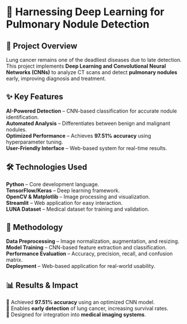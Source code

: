 # 📌 **Harnessing Deep Learning for Pulmonary Nodule Detection**  

## **📖 Project Overview**  
Lung cancer remains one of the deadliest diseases due to late detection. This project implements **Deep Learning and Convolutional Neural Networks (CNNs)** to analyze CT scans and detect **pulmonary nodules** early, improving diagnosis and treatment.  

## **✨ Key Features**  
**AI-Powered Detection** – CNN-based classification for accurate nodule identification.  
**Automated Analysis** – Differentiates between benign and malignant nodules.  
**Optimized Performance** – Achieves **97.51% accuracy** using hyperparameter tuning.  
**User-Friendly Interface** – Web-based system for real-time results.  

## **🛠 Technologies Used**  
**Python** – Core development language.  
**TensorFlow/Keras** – Deep learning framework.  
**OpenCV & Matplotlib** – Image processing and visualization.  
**Streamlit** – Web application for easy interaction.  
**LUNA Dataset** – Medical dataset for training and validation.  

## **📌 Methodology**  
**Data Preprocessing** – Image normalization, augmentation, and resizing.  
**Model Training** – CNN-based feature extraction and classification.  
**Performance Evaluation** – Accuracy, precision, recall, and confusion matrix.  
**Deployment** – Web-based application for real-world usability.  

## **📊 Results & Impact**  
📌 Achieved **97.51% accuracy** using an optimized CNN model.  
📌 Enables **early detection** of lung cancer, increasing survival rates.  
📌 Designed for integration into **medical imaging systems**.  
